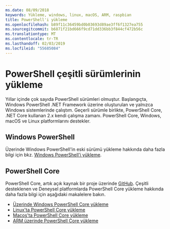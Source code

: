 ```yaml
---
ms.date: 08/09/2018
keywords: Yükleme, windows, linux, macOS, ARM, raspbian
title: PowerShell'i yükleme
ms.openlocfilehash: b89f11c36459bd0b03693d89ae3ff6f1327ea755
ms.sourcegitcommit: b6871f21bd666f9cd71dd336bb3f844cf472b56c
ms.translationtype: MT
ms.contentlocale: tr-TR
ms.lasthandoff: 02/03/2019
ms.locfileid: "55685084"
---
```

# <a name="installing-various-versions-of-powershell"></a>PowerShell çeşitli sürümlerinin yükleme

Yıllar içinde çok sayıda PowerShell sürümleri olmuştur. Başlangıçta, Windows PowerShell .NET Framework üzerine oluşturulan ve yalnızca Windows sistemlerinde çalıştım. Geçerli sürümle birlikte, PowerShell Core, .NET Core kullanan 2.x kendi çalışma zamanı. PowerShell Core, Windows, macOS ve Linux platformlarını destekler.

## <a name="windows-powershell"></a>Windows PowerShell

Üzerinde Windows PowerShell'in eski sürümü yükleme hakkında daha fazla bilgi için bkz. [Windows PowerShell'i yükleme](installing-windows-powershell.md).

## <a name="powershell-core"></a>PowerShell Core

PowerShell Core, artık açık kaynak bir proje üzerinde [GitHub](https://github.com/powershell/powershell).
Çeşitli desteklenen ve Deneysel platformlarda PowerShell Core yükleme hakkında daha fazla bilgi için aşağıdaki makalelere bakın.

- [Üzerinde Windows PowerShell Core yükleme](Installing-PowerShell-Core-on-Windows.md)
- [Linux'ta PowerShell Core yükleme](Installing-PowerShell-Core-on-Linux.md)
- [Macos'ta PowerShell Core yükleme](Installing-PowerShell-Core-on-macOS.md)
- [ARM üzerinde PowerShell Core yükleme](PowerShell-Core-on-ARM.md)
